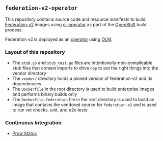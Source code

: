 ## `federation-v2-operator`

This repository contains source code and resource manifests to build
[Federation-v2](https://github.com/kubernetes-sigs/federation-v2) images
using [ci-operator](https://github.com/openshift/ci-operator) as part of the
[OpenShift](https://openshift.com) build process.

Federation v2 is deployed as an [operator](https://coreos.com/operators) using
[OLM](https://github.com/operator-framework/operator-lifecycle-management).

### Layout of this repository

- The `stub.go` and `stub_test.go` files are intentionally-non-compileable stub
  files that contain imports to drive `dep` to put the right things into the
  vendor directory
- The `vendor/` directory holds a pinned version of federation-v2 and its
  dependencies
- The `Dockerfile` in the root directory is used to build enterprise images and
  performs binary builds only
- The `Dockerfile.federation` file in the root directory is used to build an
  image that contains the vendored source for `federation-v2` and is used to run
  vet checks, unit, and e2e tests

### Continuous Integration

- [Prow Status](https://deck-ci.svc.ci.openshift.org/?repo=openshift%2Ffederation-v2-operator)